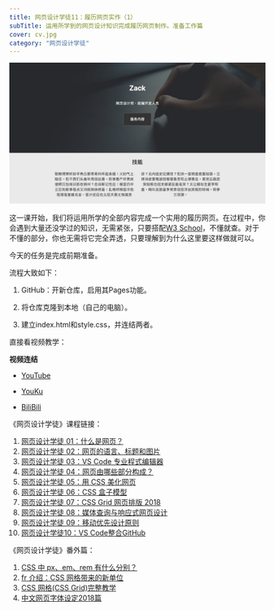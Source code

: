 ```yaml
---
title: 网页设计学徒11：履历网页实作（1）
subTitle: 运用所学到的网页设计知识完成履历网页制作。准备工作篇
cover: cv.jpg
category: "网页设计学徒"
---
```


![履历网页实作](cv.jpg)

这一课开始，我们将运用所学的全部内容完成一个实用的履历网页。在过程中，你会遇到大量还没学过的知识，无需紧张，只要搭配[W3 School](http://www.w3school.com.cn/)，不懂就查。对于不懂的部分，你也无需将它完全弄透，只要理解到为什么这里要这样做就可以。

今天的任务是完成前期准备。

流程大致如下：

1. GitHub：开新仓库，启用其Pages功能。

2. 将仓库克隆到本地（自己的电脑）。

3. 建立index.html和style.css，并连结两者。

直接看视频教学：

**视频连结**

* [YouTube](https://youtu.be/VAy1FiNXp8s)

* [YouKu](https://v.youku.com/v_show/id_XMzc1NTAyMDY0MA==.html)

* [BiliBili](https://www.bilibili.com/video/av28142267/)


《网页设计学徒》课程链接：

1.  [网页设计学徒 01：什么是网页？](/web-design)
2.  [网页设计学徒 02：网页的语言、标题和图片](/html-tags)
3.  [网页设计学徒 03：VS Code 专业程式编辑器](/vs-code)
4.  [网页设计学徒 04：网页由哪些部分构成？](/html-sementic)
5.  [网页设计学徒 05：用 CSS 美化网页](/css)
6.  [网页设计学徒 06：CSS 盒子模型](/css-box-model)
7.  [网页设计学徒 07：CSS Grid 网页排版 2018](/css-grid)
8.  [网页设计学徒 08：媒体查询与响应式网页设计](/media-query)
9.  [网页设计学徒 09：移动优先设计原则](/mobile-first)
10. [网页设计学徒10：VS Code整合GitHub](/github-vscode)

《网页设计学徒》番外篇：

1.  [CSS 中 px、em、rem 有什么分别？](/px-em-rem)
2.  [fr 介绍：CSS 网格带来的新单位](/fr-css-grid)
3.  [CSS 网格(CSS Grid)完整教学](/css-grid-grid)
4.  [中文网页字体设定2018篇](/chinese-font-family)
